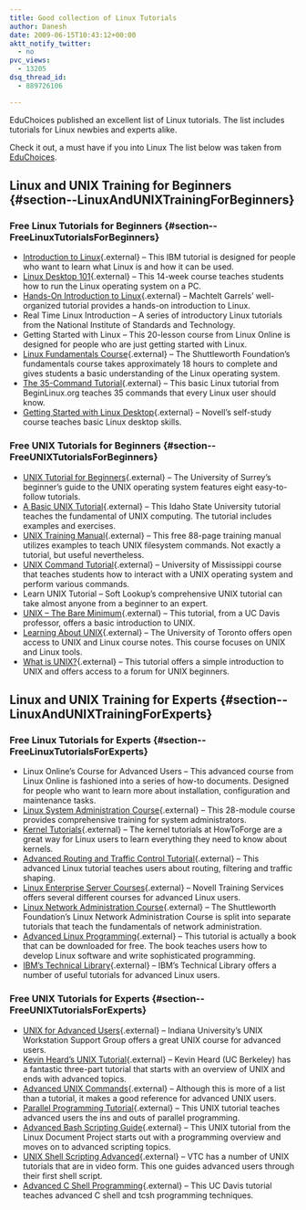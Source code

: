 ```yaml
---
title: Good collection of Linux Tutorials
author: Danesh
date: 2009-06-15T10:43:12+00:00
aktt_notify_twitter:
  - no
pvc_views:
  - 13205
dsq_thread_id:
  - 889726106

---
```

EduChoices published an excellent list of Linux tutorials. The list includes tutorials for Linux newbies and experts alike.

Check it out, a must have if you into Linux The list below was taken from [EduChoices][1].

## Linux and UNIX Training for Beginners {#section--LinuxAndUNIXTrainingForBeginners}

### Free Linux Tutorials for Beginners {#section--FreeLinuxTutorialsForBeginners}

  * [Introduction to Linux][2]{.external} &#8211; This IBM tutorial is designed for people who want to learn what Linux is and how it can be used.
  * [Linux Desktop 101][3]{.external} &#8211; This 14-week course teaches students how to run the Linux operating system on a PC.
  * [Hands-On Introduction to Linux][4]{.external} &#8211; Machtelt Garrels&#8217; well-organized tutorial provides a hands-on introduction to Linux.
  * Real Time Linux Introduction &#8211; A series of introductory Linux tutorials from the National Institute of Standards and Technology.
  * Getting Started with Linux &#8211; This 20-lesson course from Linux Online is designed for people who are just getting started with Linux.
  * [Linux Fundamentals Course][5]{.external} &#8211; The Shuttleworth Foundation&#8217;s fundamentals course takes approximately 18 hours to complete and gives students a basic understanding of the Linux operating system.
  * [The 35-Command Tutorial][6]{.external} &#8211; This basic Linux tutorial from BeginLinux.org teaches 35 commands that every Linux user should know.
  * [Getting Started with Linux Desktop][7]{.external} &#8211; Novell&#8217;s self-study course teaches basic Linux desktop skills.

### Free UNIX Tutorials for Beginners {#section--FreeUNIXTutorialsForBeginners}

  * [UNIX Tutorial for Beginners][8]{.external} &#8211; The University of Surrey&#8217;s beginner&#8217;s guide to the UNIX operating system features eight easy-to-follow tutorials.
  * [A Basic UNIX Tutorial][9]{.external} &#8211; This Idaho State University tutorial teaches the fundamental of UNIX computing. The tutorial includes examples and exercises.
  * [UNIX Training Manual][10]{.external} &#8211; This free 88-page training manual utilizes examples to teach UNIX filesystem commands. Not exactly a tutorial, but useful nevertheless.
  * [UNIX Command Tutorial][11]{.external} &#8211; University of Mississippi course that teaches students how to interact with a UNIX operating system and perform various commands.
  * Learn UNIX Tutorial &#8211; Soft Lookup&#8217;s comprehensive UNIX tutorial can take almost anyone from a beginner to an expert.
  * [UNIX &#8211; The Bare Minimum][12]{.external} &#8211; This tutorial, from a UC Davis professor, offers a basic introduction to UNIX.
  * [Learning About UNIX][13]{.external} &#8211; The University of Toronto offers open access to UNIX and Linux course notes. This course focuses on UNIX and Linux tools.
  * [What is UNIX?][14]{.external} &#8211; This tutorial offers a simple introduction to UNIX and offers access to a forum for UNIX beginners.

## Linux and UNIX Training for Experts {#section--LinuxAndUNIXTrainingForExperts}

### Free Linux Tutorials for Experts {#section--FreeLinuxTutorialsForExperts}

  * Linux Online&#8217;s Course for Advanced Users &#8211; This advanced course from Linux Online is fashioned into a series of how-to documents. Designed for people who want to learn more about installation, configuration and maintenance tasks.
  * [Linux System Administration Course][15]{.external} &#8211; This 28-module course provides comprehensive training for system administrators.
  * [Kernel Tutorials][16]{.external} &#8211; The kernel tutorials at HowToForge are a great way for Linux users to learn everything they need to know about kernels.
  * [Advanced Routing and Traffic Control Tutorial][17]{.external} &#8211; This advanced Linux tutorial teaches users about routing, filtering and traffic shaping.
  * [Linux Enterprise Server Courses][18]{.external} &#8211; Novell Training Services offers several different courses for advanced Linux users.
  * [Linux Network Administration Course][19]{.external} &#8211; The Shuttleworth Foundation&#8217;s Linux Network Administration Course is split into separate tutorials that teach the fundamentals of network administration.
  * [Advanced Linux Programming][20]{.external} &#8211; This tutorial is actually a book that can be downloaded for free. The book teaches users how to develop Linux software and write sophisticated programming.
  * [IBM&#8217;s Technical Library][21]{.external} &#8211; IBM&#8217;s Technical Library offers a number of useful tutorials for advanced Linux users.

### Free UNIX Tutorials for Experts {#section--FreeUNIXTutorialsForExperts}

  * [UNIX for Advanced Users][22]{.external} &#8211; Indiana University&#8217;s UNIX Workstation Support Group offers a great UNIX course for advanced users.
  * [Kevin Heard&#8217;s UNIX Tutorial][23]{.external} &#8211; Kevin Heard (UC Berkeley) has a fantastic three-part tutorial that starts with an overview of UNIX and ends with advanced topics.
  * [Advanced UNIX Commands][24]{.external} &#8211; Although this is more of a list than a tutorial, it makes a good reference for advanced UNIX users.
  * [Parallel Programming Tutorial][25]{.external} &#8211; This UNIX tutorial teaches advanced users the ins and outs of parallel programming.
  * [Advanced Bash Scripting Guide][26]{.external} &#8211; This UNIX tutorial from the Linux Document Project starts out with a programming overview and moves on to advanced scripting topics.
  * [UNIX Shell Scripting Advanced][27]{.external} &#8211; VTC has a number of UNIX tutorials that are in video form. This one guides advanced users through their first shell script.
  * [Advanced C Shell Programming][28]{.external} &#8211; This UC Davis tutorial teaches advanced C shell and tcsh programming techniques.

 [1]: http://educhoices.org/articles/Useful_Tutorials_on_Linux_and_UNIX_for_Beginners_and_Experts_Alike.html
 [2]: http://www.ibm.com/developerworks/linux/newto/
 [3]: http://linux.about.com/c/ec/1.htm
 [4]: http://tldp.org/LDP/intro-linux/html/index.html
 [5]: http://learnlinux.tsf.org.za/courses/web-fundamentals.html
 [6]: http://www.beginlinux.org/course/view.php?id=15
 [7]: http://ocw.novell.com/novell-linux-desktop/getting-started-with-novell-linux-desktop
 [8]: http://www.ee.surrey.ac.uk/Teaching/Unix/
 [9]: http://snap.nlc.dcccd.edu/learn/idaho/unixindex.html
 [10]: http://www.devdaily.com/unix/unix-dnld.shtml
 [11]: http://www.mcsr.olemiss.edu/unixhelp/commanz/index.html
 [12]: http://heather.cs.ucdavis.edu/%7Ematloff/UnixAndC/Unix/UnixBareMn.pdf
 [13]: http://www.upscale.utoronto.ca/GeneralInterest/Harrison/LearnLinux/
 [14]: http://www.unix-manuals.com/tutorials/unix/unix.html
 [15]: http://www.linuxtraining.co.uk/download/new_linux_course_modules.pdf
 [16]: http://www.howtoforge.com/howtos/linux/kernel
 [17]: http://lartc.org/lartc.html
 [18]: http://ocw.novell.com/suse-linux-enterprise
 [19]: http://learnlinux.tsf.org.za/courses/web-net-admin.html
 [20]: http://www.advancedlinuxprogramming.com/
 [21]: http://www.ibm.com/developerworks/views/linux/libraryview.jsp?type_by=Tutorials
 [22]: http://www.ussg.iu.edu/UAU/uau.html
 [23]: http://people.ischool.berkeley.edu/%7Ekevin/unix-tutorial/
 [24]: http://members.unine.ch/philippe.renard/unix2.html
 [25]: http://users.actcom.co.il/%7Echoo/lupg/tutorials/parallel-programming-theory/parallel-programming-theory.html
 [26]: http://tldp.org/LDP/abs/html/
 [27]: http://www.vtc.com/products/Unix-Shell-Scripting-Advanced-tutorials.htm
 [28]: http://heather.cs.ucdavis.edu/%7Ematloff/UnixAndC/Unix/CShellII.pdf